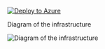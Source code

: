 [![Deploy to Azure](https://aka.ms/deploytoazurebutton)](https://portal.azure.com/#create/Microsoft.Template/uri/https%3A%2F%2Fraw.githubusercontent.com%2FDWBatmanPS%2FBicep_Deployment%2FLab_Deployments%2Fmain%2FmultiAKS_Lab%2Fsrc%2Fmain.json)


Diagram of the infrastructure

![Diagram of the infrastructure](diagram.drawio.png)
